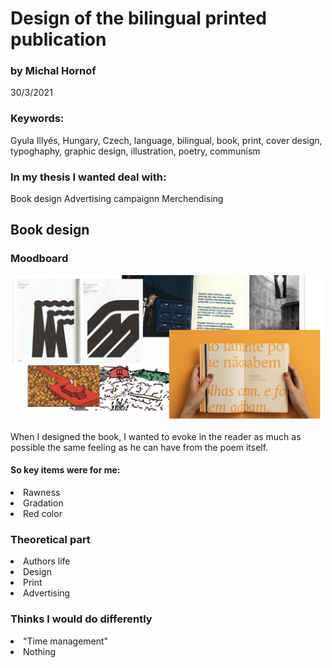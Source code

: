 # Design of the bilingual printed publication
### by Michal Hornof

30/3/2021

### Keywords:
Gyula Illyés, Hungary, Czech, language, bilingual, book, print, cover design, typoghaphy, graphic design, illustration, poetry, communism

### In my thesis I wanted deal with:

Book design
Advertising campaignn
Merchendising

## Book design
### Moodboard

<img src="./img/moodboard.png" alt="moodboard" width="500"/> 

When I designed the book, I wanted to evoke in the reader as much as possible the same feeling as he can have from the poem itself. 
#### So key items were for me:

<li>Rawness</li>
<li>Gradation</li>
<li>Red color</li>

### Theoretical part

<li>Authors life</li>
<li>Design</li>
<li>Print</li>
<li>Advertising</li>

### Thinks I would do differently

<li>"Time management"</li>
<li>Nothing</li>


